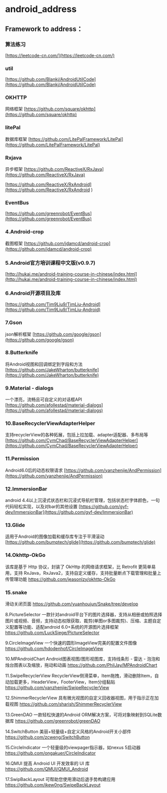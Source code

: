 # android_address

## Framework to address：

### 算法练习
[https://leetcode-cn.com/](https://leetcode-cn.com/)

### util
[https://github.com/Blankj/AndroidUtilCode](https://github.com/Blankj/AndroidUtilCode)
### OKHTTP
网络框架
[https://github.com/square/okhttp](https://github.com/square/okhttp)
   
### litePal
数据库框架
[https://github.com/LitePalFramework/LitePal](https://github.com/LitePalFramework/LitePal)
  
### Rxjava
异步框架
[https://github.com/ReactiveX/RxJava](https://github.com/ReactiveX/RxJava)

[https://github.com/ReactiveX/RxAndroid](https://github.com/ReactiveX/RxAndroid )

### EventBus
[https://github.com/greenrobot/EventBus](https://github.com/greenrobot/EventBus)
    
### 4.Android-crop 
截图框架
[https://github.com/jdamcd/android-crop](https://github.com/jdamcd/android-crop)
    
### 5.Android官方培训课程中文版(v0.9.7)
[http://hukai.me/android-training-course-in-chinese/index.html](http://hukai.me/android-training-course-in-chinese/index.html)

### 6.Android开源项目及库
[https://github.com/Tim9Liu9/TimLiu-Android](https://github.com/Tim9Liu9/TimLiu-Android)

### 7.Gson
json解析框架
[https://github.com/google/gson](https://github.com/google/gson)

### 8.Butterknife
将Android视图和回调绑定到字段和方法
[https://github.com/JakeWharton/butterknife](https://github.com/JakeWharton/butterknife)

### 9.Material - dialogs
一个漂亮，流畅且可自定义的对话框API
[https://github.com/afollestad/material-dialogs](https://github.com/afollestad/material-dialogs)

### 10.BaseRecyclerViewAdapterHelper
支持recyclerView的各种拓展，包括上拉加载、adapter适配器、多布局等
[https://github.com/CymChad/BaseRecyclerViewAdapterHelper](https://github.com/CymChad/BaseRecyclerViewAdapterHelper)

### 11.Permission
Android6.0后的动态权限请求
[https://github.com/yanzhenjie/AndPermission](https://github.com/yanzhenjie/AndPermission)

### 12.ImmersionBar
android 4.4以上沉浸式状态栏和沉浸式导航栏管理，包括状态栏字体颜色，一句代码轻松实现，以及对bar的其他设置
[https://github.com/gyf-dev/ImmersionBar](https://github.com/gyf-dev/ImmersionBar)

### 13.Glide
适用于Android的图像加载和缓存库专注于平滑滚动
[https://github.com/bumptech/glide](https://github.com/bumptech/glide)

### 14.Okhttp-OkGo
该库是基于 Http 协议，封装了 OkHttp 的网络请求框架，比 Retrofit 更简单易用，支持 RxJava，RxJava2，支持自定义缓存，支持批量断点下载管理和批量上传管理功能
https://github.com/jeasonlzy/okhttp-OkGo

### 15.snake 
滑动关闭页面
https://github.com/yuanhoujun/Snake/tree/develop

8.PictureSelector
一款针对android平台下的图片选择器，支持从相册或拍照选择图片或视频、音频，支持动态权限获取、裁剪(单图or多图裁剪)、压缩、主题自定义配置等功能、适配android 6.0+系统的开源图片选择框架
https://github.com/LuckSiege/PictureSelector

9.CircleImageView
一个快速的圆形ImageView完美的配置文件图像
https://github.com/hdodenhof/CircleImageView

10.MPAndroidChart
Android图表视图/图形视图库，支持线条形 - 雷达 - 泡泡和烛台图表以及缩放，拖动和动画
https://github.com/PhilJay/MPAndroidChart

11.SwipeRecyclerView
RecyclerView侧滑菜单，Item拖拽，滑动删除Item，自动加载更多，HeaderView，FooterView，Item分组黏贴
https://github.com/yanzhenjie/SwipeRecyclerView

12.ShimmerRecyclerView
具有微光视图的自定义回收器视图，用于指示正在加载视图
https://github.com/sharish/ShimmerRecyclerView

13.GreenDAO
一款轻松快速的Android ORM解决方案，可将对象映射到SQLite数据库
https://github.com/greenrobot/greenDAO

14.SwitchButton
美丽+轻量级+自定义风格的Android开关小部件
https://github.com/zcweng/SwitchButton

15.CircleIndicator
一个轻量级的viewpager指示器，如nexus 5启动器
https://github.com/ongakuer/CircleIndicator

16.QMUI
提高 Android UI 开发效率的 UI 库
https://github.com/QMUI/QMUI_Android

17.SwipBackLayout
可帮助您使用滑动后退手势构建应用
https://github.com/ikew0ng/SwipeBackLayout
